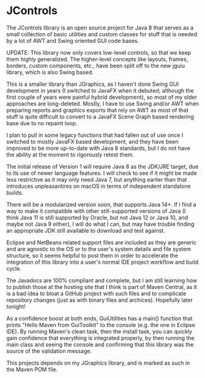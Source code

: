 # JControls

The JControls library is an open source project for Java 8 that serves as a small collection of basic utilities and custom classes for stuff that is needed by a lot of AWT and Swing oriented GUI code bases.

UPDATE: This library now only covers low-level controls, so that we keep them highly generalized. The higher-level concepts like layouts, frames, borders, custom components, etc., have been split off to the new jguiu library, which is also Swing based.

This is a smaller library than JGraphics, as I haven't done Swing GUI development in years (I switched to JavaFX when it debuted; although the first couple of years were painful hybrid development), so most of my older approaches are long-deleted. Mostly, I have to use Swing and/or AWT when preparing reports and graphics exports that rely on AWT as most of that stuff is quite difficult to convert to a JavaFX Scene Graph based rendering base due to no repaint loop.

I plan to pull in some legacy functions that had fallen out of use once I switched to mostly JavaFX based development, and they have been improved to be more up-to-date with Java 8 standards, but I do not have the ability at the moment to rigorously retest them.

The initial release of Version 1 will require Java 8 as the JDK/JRE target, due to its use of newer language features. I will check to see if it might be made less restrictive as it may only need Java 7, but anything earlier than that introduces unpleasantires on macOS in terms of independent standalone builds.

There will be a modularized version soon, that supports Java 14+. If I find a way to make it compatible with other still-supported versions of Java (I think Java 11 is still supported by Oracle, but not Java 12 or Java 10, and maybe not Java 9 either), I will do what I can, but may have trouble finding an appropriate JDK still available to download and test against.

Eclipse and NetBeans related support files are included as they are generic and are agnostic to the OS or to the user's system details and file system structure, so it seems helpful to post them in order to accelerate the integration of this library into a user's normal IDE project workflow and build cycle.

The Javadocs are 100% compliant and complete, but I am still learning how to publish those at the hosting site that I think is part of Maven Central, as it is a bad idea to bloat a GitHub project with such files and to complicate repository changes (just as with binary files and archices). Hopefully later tonight!

As a confidence boost at both ends, GuiUtilities has a main() function that prints "Hello Maven from GuiToolkit" to the console (e.g. the one in Eclipse IDE). By running Maven's clean task, then the install task, you can quickly gain confidence that everything is integrated properly, by then running the main class and seeing the console and confirming that this library was the source of the validation message.

This projects depends on my JGraphics library, and is marked as such in the Maven POM file.
